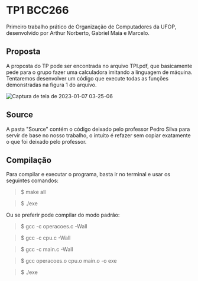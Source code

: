# TP1 BCC266
Primeiro trabalho prático de Organização de Computadores da UFOP, desenvolvido por Arthur Norberto, Gabriel Maia e Marcelo.

## Proposta
A proposta do TP pode ser encontrada no arquivo TPI.pdf, que basicamente pede para o grupo fazer uma calculadora imitando a linguagem de máquina. Tentaremos desenvolver um código que execute todas as funções demonstradas na figura 1 do arquivo.

![Captura de tela de 2023-01-07 03-25-06](https://user-images.githubusercontent.com/111247268/211134547-c7c03e57-ca80-463e-93fc-2f89596d48eb.png)

## Source
A pasta "Source" contém o código deixado pelo professor Pedro Silva para servir de base no nosso trabalho, o intuito é refazer sem copiar exatamente o que foi deixado pelo professor.

## Compilação
Para compilar e executar o programa, basta ir no terminal e usar os seguintes comandos:
> $ make all

> $ ./exe

Ou se preferir pode compilar do modo padrão:
> $ gcc -c operacoes.c -Wall

> $ gcc -c cpu.c -Wall

> $ gcc -c main.c -Wall

> $ gcc operacoes.o cpu.o main.o -o exe

> $ ./exe

